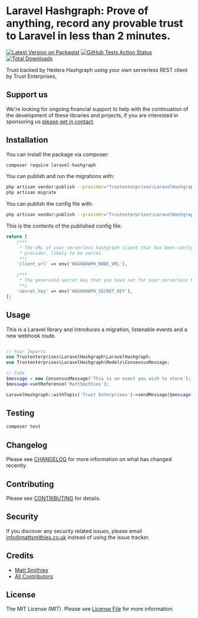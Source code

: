 # Laravel Hashgraph: Prove of anything, record any provable trust to Laravel in less than 2 minutes.

[![Latest Version on Packagist](https://img.shields.io/packagist/v/laravel-hashgraph.svg?style=flat-square)](https://packagist.org/packages//laravel-hashgraph)
[![GitHub Tests Action Status](https://img.shields.io/github/workflow/status/laravel-hashgraph/run-tests?label=tests)](https://github.com//laravel-hashgraph/actions?query=workflow%3Arun-tests+branch%3Amaster)
[![Total Downloads](https://img.shields.io/packagist/dt/laravel-hashgraph.svg?style=flat-square)](https://packagist.org/packages//laravel-hashgraph)

Trust backed by Hedera Hashgraph using your own serverless REST client by Trust Enterprises,  

## Support us

We're looking for ongoing financial support to help with the continuation of the development of these libraries and projects, if you are interested in sponsoring us [please get in contact](https://trust.enterprises/#contact). 

## Installation

You can install the package via composer:

```bash
composer require laravel-hashgraph
```

You can publish and run the migrations with:

```bash
php artisan vendor:publish --provider="Trustenterprises\LaravelHashgraph\LaravelHashgraphServiceProvider" --tag="migrations"
php artisan migrate
```

You can publish the config file with:
```bash
php artisan vendor:publish --provider="Trustenterprises\LaravelHashgraph\LaravelHashgraphServiceProvider" --tag="config"
```

This is the contents of the published config file:

```php
return [
    /***
     * The URL of your serverless hashgraph client that has been configured through the serverless
     * provider, likely to be vercel.
     **/
    'client_url' => env('HASHGRAPH_NODE_URL'),

    /***
     * The generated secret key that you have set for your serverless hashgraph client.
     **/
    'secret_key' => env('HASHGRAPH_SECRET_KEY'),
];
```

## Usage

This is a Laravel library and introduces a migration, listenable events and a new webhook route.

``` php

// Your Imports
use Trustenterprises\LaravelHashgraph\LaravelHashgraph;
use Trustenterprises\LaravelHashgraph\Models\ConsensusMessage;

// Code
$message = new ConsensusMessage('This is an event you wish to store');
$message->setReference('MattSmithies');

LaravelHashgraph::withTopic('Trust Enterprises')->sendMessage($message);
```

## Testing

``` bash
composer test
```

## Changelog

Please see [CHANGELOG](CHANGELOG.md) for more information on what has changed recently.

## Contributing

Please see [CONTRIBUTING](.github/CONTRIBUTING.md) for details.

## Security

If you discover any security related issues, please email info@mattsmithies.co.uk instead of using the issue tracker.

## Credits

- [Matt Smithies](https://github.com/MattSmithies)
- [All Contributors](../../contributors)

## License

The MIT License (MIT). Please see [License File](LICENSE.md) for more information.
